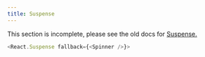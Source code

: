 ```yaml
---
title: Suspense
---
```


<Wip>

This section is incomplete, please see the old docs for [Suspense.](https://reactjs.org/docs/react-api.html#reactsuspense)

</Wip>


<Intro>

```js
<React.Suspense fallback={<Spinner />}>
```

</Intro>

<InlineToc />

